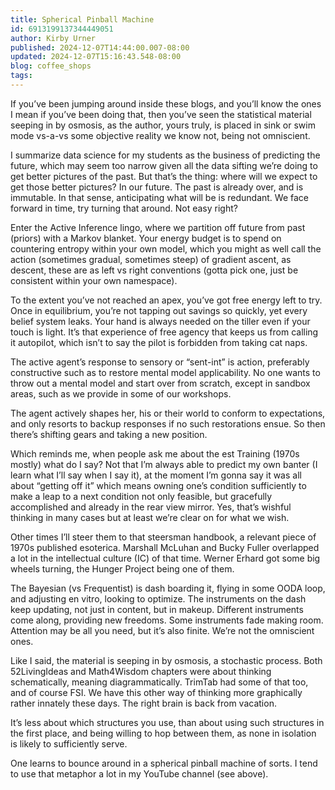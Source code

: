 ```yaml
---
title: Spherical Pinball Machine
id: 6913199137344449051
author: Kirby Urner
published: 2024-12-07T14:44:00.007-08:00
updated: 2024-12-07T15:16:43.548-08:00
blog: coffee_shops
tags: 
---
```


If you’ve been jumping around inside these blogs, and you’ll know the ones I mean if you’ve been doing that, then you’ve seen the statistical material seeping in by osmosis, as the author, yours truly, is placed in sink or swim mode vs-a-vs some objective reality we know not, being not omniscient.

I summarize data science for my students as the business of predicting the future, which may seem too narrow given all the data sifting we’re doing to get better pictures of the past. But that’s the thing: where will we expect to get those better pictures? In our future. The past is already over, and is immutable. In that sense, anticipating what will be is redundant. We face forward in time, try turning that around. Not easy right?

Enter the Active Inference lingo, where we partition off future from past (priors) with a Markov blanket. Your energy budget is to spend on countering entropy within your own model, which you might as well call the action (sometimes gradual, sometimes steep) of gradient ascent, as descent, these are as left vs right conventions (gotta pick one, just be consistent within your own namespace). 

To the extent you’ve not reached an apex, you’ve got free energy left to try. Once in equilibrium, you’re not tapping out savings so quickly, yet every belief system leaks. Your hand is always needed on the tiller even if your touch is light. It’s that experience of free agency that keeps us from calling it autopilot, which isn’t to say the pilot is forbidden from taking cat naps.

The active agent’s response to sensory or “sent-int” is action, preferably constructive such as to restore mental model applicability. No one wants to throw out a mental model and start over from scratch, except in sandbox areas, such as we provide in some of our workshops. 

The agent actively shapes her, his or their world to conform to expectations, and only resorts to backup responses if no such restorations ensue. So then there’s shifting gears and taking a new position.

Which reminds me, when people ask me about the est Training (1970s mostly) what do I say? Not that I’m always able to predict my own banter (I learn what I’ll say when I say it), at the moment I’m gonna say it was all about “getting off it” which means owning one’s condition sufficiently to make a leap to a next condition not only feasible, but gracefully accomplished and already in the rear view mirror. Yes, that’s wishful thinking in many cases but at least we’re clear on for what we wish.

Other times I’ll steer them to that steersman handbook, a relevant piece of 1970s published esoterica. Marshall McLuhan and Bucky Fuller overlapped a lot in the intellectual culture (IC) of that time. Werner Erhard got some big wheels turning, the Hunger Project being one of them.

The Bayesian (vs Frequentist) is dash boarding it, flying in some OODA loop, and adjusting en vitro, looking to optimize. The instruments on the dash keep updating, not just in content, but in makeup. Different instruments come along, providing new freedoms. Some instruments fade making room. Attention may be all you need, but it’s also finite. We’re not the omniscient ones.

Like I said, the material is seeping in by osmosis, a stochastic process. Both 52LivingIdeas and Math4Wisdom chapters were about thinking schematically, meaning diagrammatically. TrimTab had some of that too, and of course FSI. We have this other way of thinking more graphically rather innately these days. The right brain is back from vacation.

It’s less about which structures you use, than about using such structures in the first place, and being willing to hop between them, as none in isolation is likely to sufficiently serve.  

One learns to bounce around in a spherical pinball machine of sorts. I tend to use that metaphor a lot in my YouTube channel (see above).